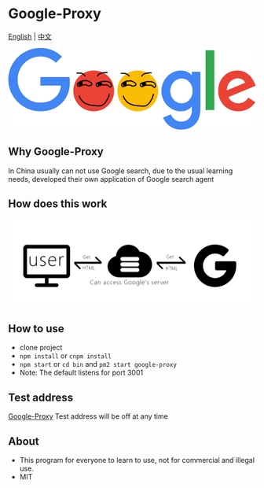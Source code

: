 # Google-Proxy

<a href="https://github.com/Jon-Millent/google-proxy/blob/master/README.md">English</a>
|
<a href="https://github.com/Jon-Millent/google-proxy/blob/master/zh-cn.MD">中文</a>

![image](https://github.com/Jon-Millent/google-proxy/blob/master/images/google.png?raw=true)  

## Why Google-Proxy

In China usually can not use Google search, due to the usual learning needs, developed their own application of Google search agent

## How does this work

![image](https://github.com/Jon-Millent/google-proxy/blob/master/how.png?raw=true)



## How to use

* clone project
* `npm install` or `cnpm install`
* `npm start` or `cd bin` and `pm2 start google-proxy`
* Note: The default listens for port 3001


## Test address


<a href="http://guge.thisummer.com" target="_blank">Google-Proxy</a> Test address will be off at any time


## About
* This program for everyone to learn to use, not for commercial and illegal use.
* MIT
